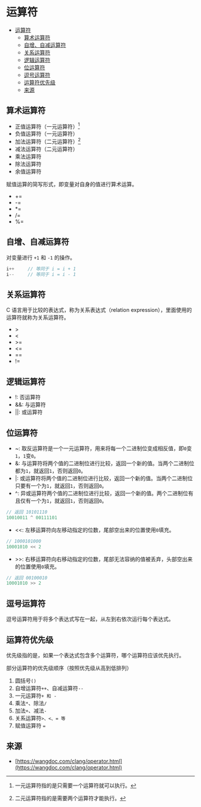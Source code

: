# 运算符
- [运算符](#运算符)
  - [算术运算符](#算术运算符)
  - [自增、自减运算符](#自增自减运算符)
  - [关系运算符](#关系运算符)
  - [逻辑运算符](#逻辑运算符)
  - [位运算符](#位运算符)
  - [逗号运算符](#逗号运算符)
  - [运算符优先级](#运算符优先级)
  - [来源](#来源)
## 算术运算符
* 正值运算符（一元运算符）[^1]
* 负值运算符（一元运算符）
* 加法运算符（二元运算符）[^2]
* 减法运算符（二元运算符）
* 乘法运算符
* 除法运算符
* 余值运算符

[^1]: 一元运算符指的是只需要一个运算符就可以执行。
[^2]: 二元运算符指的是需要两个运算符才能执行。

赋值运算的简写形式，即变量对自身的值进行算术运算。
* +=
* -=
* *=
* /=
* %=


## 自增、自减运算符
对变量进行 `+1` 和 `-1` 的操作。
```c
i++     // 等同于 i = i + 1
i--     // 等同于 i = i - 1
```


## 关系运算符
C 语言用于比较的表达式，称为关系表达式（relation expression），里面使用的运算符就称为关系运算符。
* \>
* <
* \>=
* <=
* ==
* !=


## 逻辑运算符
* !: 否运算符
* &&: 与运算符
* ||: 或运算符


## 位运算符
* ~: 取反运算符是一个一元运算符，用来将每一个二进制位变成相反值，即`0`变`1`，`1`变`0`。
* &: 与运算符将两个值的二进制位进行比较，返回一个新的值。当两个二进制位都为`1`，就返回`1`，否则返回`0`。
* |: 或运算符将两个值的二进制位进行比较，返回一个新的值。当两个二进制位只要有一个为`1`，就返回`1`，否则返回`0`。
* ^: 异或运算符两个值的二进制位进行比较，返回一个新的值。两个二进制位有且仅有一个为`1`，就返回`1`，否则返回`0`。
```c
// 返回 10101110
10010011 ^ 00111101
```
* <<: 左移运算符向左移动指定的位数，尾部空出来的位置使用`0`填充。
```c
// 1000101000
10001010 << 2
```
* \>>: 右移运算符向右移动指定的位数，尾部无法容纳的值被丢弃，头部空出来的位置使用`0`填充。
```c
// 返回 00100010
10001010 >> 2
```

## 逗号运算符
逗号运算符用于将多个表达式写在一起，从左到右依次运行每个表达式。


## 运算符优先级
优先级指的是，如果一个表达式包含多个运算符，哪个运算符应该优先执行。

部分运算符的优先级顺序（按照优先级从高到低排列）
1. 圆括号`()`
2. 自增运算符`++`、自减运算符`--`
3. 一元运算符`+ 和 -`
4. 乘法`*`、除法`/`
5. 加法`+`、减法`-`
6. 关系运算符`>、<、= 等`
7. 赋值运算符 `=`

## 来源
* [https://wangdoc.com/clang/operator.html](https://wangdoc.com/clang/operator.html)
